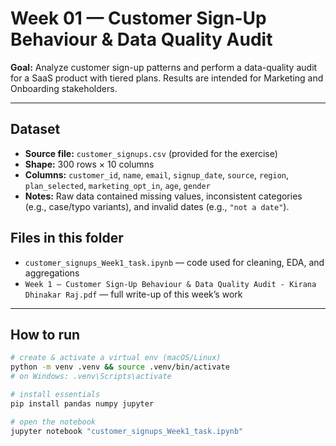 # Week 01 — Customer Sign-Up Behaviour & Data Quality Audit

**Goal:** Analyze customer sign-up patterns and perform a data-quality audit for a SaaS product with tiered plans. Results are intended for Marketing and Onboarding stakeholders.

---

## Dataset
- **Source file:** `customer_signups.csv` (provided for the exercise)  
- **Shape:** 300 rows × 10 columns  
- **Columns:** `customer_id`, `name`, `email`, `signup_date`, `source`, `region`, `plan_selected`, `marketing_opt_in`, `age`, `gender`  
- **Notes:** Raw data contained missing values, inconsistent categories (e.g., case/typo variants), and invalid dates (e.g., `"not a date"`).

## Files in this folder
- `customer_signups_Week1_task.ipynb` — code used for cleaning, EDA, and aggregations  
- `Week 1 – Customer Sign-Up Behaviour & Data Quality Audit - Kirana Dhinakar Raj.pdf` — full write-up of this week’s work

---

## How to run
```bash
# create & activate a virtual env (macOS/Linux)
python -m venv .venv && source .venv/bin/activate
# on Windows: .venv\Scripts\activate

# install essentials
pip install pandas numpy jupyter

# open the notebook
jupyter notebook "customer_signups_Week1_task.ipynb"

